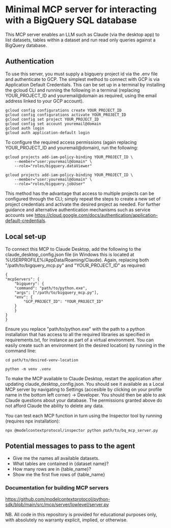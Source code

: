 # Minimal MCP server for interacting with a BigQuery SQL database

This MCP server enables an LLM such as Claude (via the desktop app) to list datasets, tables within a dataset and run read only queries against a BigQuery database.

## Authentication
To use this server, you must supply a bigquery project id via the .env file and authenticate to GCP. The simplest method to connect with GCP is via Application Default Credentials. This can be set up in a terminal by installing the gcloud CLI and running the following in a terminal (replacing YOUR_PROJECT_ID and youremail@domain as required, using the email address linked to your GCP account). 
```
gcloud config configurations create YOUR_PROJECT_ID
gcloud config configurations activate YOUR_PROJECT_ID
gcloud config set project YOUR_PROJECT_ID
gcloud config set account youremail@domain
gcloud auth login
gcloud auth application-default login
```

To configure the required access permissions (again replacing YOUR_PROJECT_ID and youremail@domain), run the following:

```
gcloud projects add-iam-policy-binding YOUR_PROJECT_ID \
    --member="user:youremail@domain" \
    --role="roles/bigquery.dataViewer"

gcloud projects add-iam-policy-binding YOUR_PROJECT_ID \
    --member="user:youremail@domain" \
    --role="roles/bigquery.jobUser"
```

This method has the advantage that access to multiple projects can be configured through the CLI; simply repeat the steps to create a new set of project credentials and activate the desired project as needed. For further guidance and alternative authentication mechanisms such as service accounts see https://cloud.google.com/docs/authentication/application-default-credentials. 

## Local set-up

To connect this MCP to Claude Desktop, add the following to the claude_desktop_config.json file (in Windows this is located at %USERPROFILE%/AppData/Roaming/Claude). Again, replacing both "/path/to/bigquery_mcp.py" and "YOUR_PROJECT_ID" as required:

```
{
"mcpServers": {
    "bigquery": {
    "command": "path/to/python.exe",
    "args": ["/path/to/bigquery_mcp.py"],
    "env": {
        "GCP_PROJECT_ID": "YOUR_PROJECT_ID"
    }
    }
}
}
```
Ensure you replace "path/to/python.exe" with the path to a python installation that has access to all the required libraries as specified in requirements.txt, for instance as part of a virtual environment. You can easily create such an environment (in the desired location) by running in the command line:

```cd path/to/desired-venv-location```

```python -m venv .venv```

To make the MCP available to Claude Desktop, restart the application after updating claude_desktop_config.json. You should see it available as a Local MCP server by navigating to Settings (accesible by clicking on your profile name in the bottom left corner) -> Developer. You should then be able to ask Claude questions about your database. The permissions granted above do not afford Claude the ability to delete any data.

You can test each MCP function in turn using the Inspector tool by running (requires npx installation):

```npx @modelcontextprotocol/inspector python path/to/bq_mcp_server.py```

## Potential messages to pass to the agent

- Give me the names all available datasets.
- What tables are contained in {dataset name}?
- How many rows are in {table_name}?
- Show me the first five rows of {table_name}


### Documentation for building MCP servers

https://github.com/modelcontextprotocol/python-sdk/blob/main/src/mcp/server/lowlevel/server.py

NB. All code in this repository is provided for educational purposes only, with absolutely no warranty explicit, implied, or otherwise.
